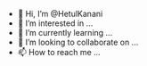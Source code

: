 - 👋 Hi, I’m @HetulKanani
- 👀 I’m interested in ...
- 🌱 I’m currently learning ...
- 💞️ I’m looking to collaborate on ...
- 📫 How to reach me ...

<!---
HetulKanani/HetulKanani is a ✨ special ✨ repository because its `README.md` (this file) appears on your GitHub profile.
You can click the Preview link to take a look at your changes.OKK 
--->
